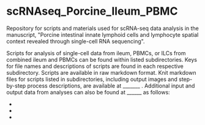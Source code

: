 # scRNAseq_Porcine_Ileum_PBMC

Repository for scripts and materials used for scRNA-seq data analysis in the manuscript, "Porcine intestinal innate lymphoid cells and lymphocyte spatial context revealed through single-cell RNA sequencing". 

Scripts for analysis of single-cell data from ileum, PBMCs, or ILCs from combined ileum and PBMCs can be found within listed subdirectories. Keys for file names and descriptions of scripts are found in each respective subdirectory. Scripts are available in raw markdown format. Knit markdown files for scripts listed in subdirectories, including output images and step-by-step process descriptions, are available at _______ . Additional input and output data from analyses can also be found at ______ as follows:

*
*
*
